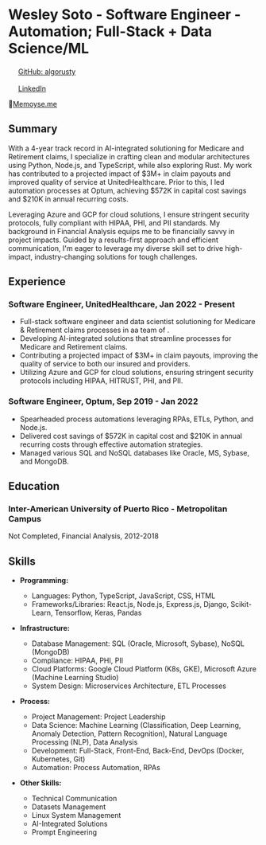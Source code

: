 # Wesley Soto - Software Engineer - Automation; Full-Stack + Data Science/ML

<img src="https://github.githubassets.com/images/modules/logos_page/GitHub-Mark.png" width="16" height="16"> [GitHub: algorusty](https://github.com/algorusty)

<img src="https://content.linkedin.com/content/dam/me/business/en-us/amp/brand-site/v2/bg/LI-Bug.svg.original.svg" width="20" height="17">[LinkedIn](https://www.linkedin.com/in/wesley-soto-b9a2217b/)

🧠[Memoyse.me](https://memoyse.me/)

## Summary

With a 4-year track record in AI-integrated solutioning for Medicare and Retirement claims, I specialize in crafting clean and modular architectures using Python, Node.js, and TypeScript, while also exploring Rust. My work has contributed to a projected impact of $3M+ in claim payouts and improved quality of service at UnitedHealthcare. Prior to this, I led automation processes at Optum, achieving $572K in capital cost savings and $210K in annual recurring costs.

Leveraging Azure and GCP for cloud solutions, I ensure stringent security protocols, fully compliant with HIPAA, PHI, and PII standards. My background in Financial Analysis equips me to be financially savvy in project impacts. Guided by a results-first approach and efficient communication, I'm eager to leverage my diverse skill set to drive high-impact, industry-changing solutions for tough challenges.

## Experience

### Software Engineer, UnitedHealthcare, Jan 2022 - Present

- Full-stack software engineer and data scientist solutioning for Medicare & Retirement claims processes in aa team of .
- Developing AI-integrated solutions that streamline processes for Medicare and Retirement claims.
- Contributing a projected impact of $3M+ in claim payouts, improving the quality of service to both our insured and providers.
- Utilizing Azure and GCP for cloud solutions, ensuring stringent security protocols including HIPAA, HITRUST, PHI, and PII.

### Software Engineer, Optum, Sep 2019 - Jan 2022

- Spearheaded process automations leveraging RPAs, ETLs, Python, and Node.js.
- Delivered cost savings of $572K in capital cost and $210K in annual recurring costs through effective automation strategies.
- Managed various SQL and NoSQL databases like Oracle, MS, Sybase, and MongoDB.

## Education

### Inter-American University of Puerto Rico - Metropolitan Campus

Not Completed, Financial Analysis, 2012-2018

## Skills

- **Programming:**
  - Languages: Python, TypeScript, JavaScript, CSS, HTML
  - Frameworks/Libraries: React.js, Node.js, Express.js, Django, Scikit-Learn, Tensorflow, Keras, Pandas

- **Infrastructure:**
  - Database Management: SQL (Oracle, Microsoft, Sybase), NoSQL (MongoDB)
  - Compliance: HIPAA, PHI, PII
  - Cloud Platforms: Google Cloud Platform (K8s, GKE), Microsoft Azure (Machine Learning Studio)
  - System Design: Microservices Architecture, ETL Processes

- **Process:**
  - Project Management: Project Leadership
  - Data Science: Machine Learning (Classification, Deep Learning, Anomaly Detection, Pattern Recognition), Natural Language Processing (NLP), Data Analysis
  - Development: Full-Stack, Front-End, Back-End, DevOps (Docker, Kubernetes, Git)
  - Automation: Process Automation, RPAs

- **Other Skills:**
  - Technical Communication
  - Datasets Management
  - Linux System Management
  - AI-Integrated Solutions
  - Prompt Engineering